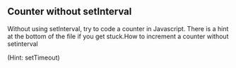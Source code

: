 ## Counter without setInterval

Without using setInterval, try to code a counter in Javascript. There is a hint at the bottom of the file if you get stuck.How to increment a counter without setinterval

(Hint: setTimeout)
